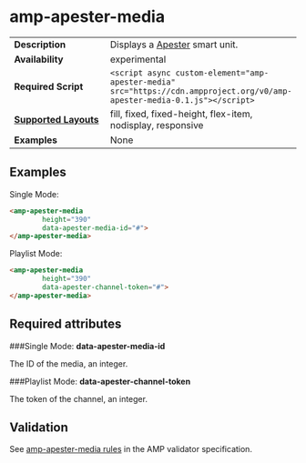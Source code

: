 <!---
Copyright 2016 The AMP HTML Authors. All Rights Reserved.

Licensed under the Apache License, Version 2.0 (the "License");
you may not use this file except in compliance with the License.
You may obtain a copy of the License at

      http://www.apache.org/licenses/LICENSE-2.0

Unless required by applicable law or agreed to in writing, software
distributed under the License is distributed on an "AS-IS" BASIS,
WITHOUT WARRANTIES OR CONDITIONS OF ANY KIND, either express or implied.
See the License for the specific language governing permissions and
limitations under the License.
-->

# <a name="amp-apester-media"></a>amp-apester-media

<table>
  <tr>
    <td width="40%"><strong>Description</strong></td>
    <td> Displays a <a href="https://apester.com/">Apester</a> smart unit.</td>
  </tr>
  <tr>
    <td width="40%"><strong>Availability</strong></td>
    <td>
    experimental
    </td>
  </tr>
  <tr>
    <td width="40%"><strong>Required Script</strong></td>
    <td> <code>&lt;script async custom-element="amp-apester-media" src="https://cdn.ampproject.org/v0/amp-apester-media-0.1.js">&lt;/script></code></td>
  </tr>
  <tr>
    <td class="col-fourty"><strong><a href="https://www.ampproject.org/docs/guides/responsive/control_layout.html">Supported Layouts</a></strong></td>
    <td>
    fill, fixed, fixed-height, flex-item, nodisplay, responsive
    </td>
  </tr>
  <tr>
    <td width="40%"><strong>Examples</strong></td>
    <td>None</td>
  </tr>
</table>

## Examples 

Single Mode:
```html
<amp-apester-media
        height="390"
        data-apester-media-id="#">
</amp-apester-media>
```

Playlist Mode:
```html
<amp-apester-media
        height="390"
        data-apester-channel-token="#">
</amp-apester-media>
```

## Required attributes

###Single Mode: 
**data-apester-media-id**

The ID of the media, an integer.

###Playlist Mode: 
**data-apester-channel-token**

The token of the channel, an integer.

## Validation

See [amp-apester-media rules](https://github.com/ampproject/amphtml/blob/master/extensions/amp-apester-media/0.1/validator-amp-apester-media.protoascii) in the AMP validator specification.
